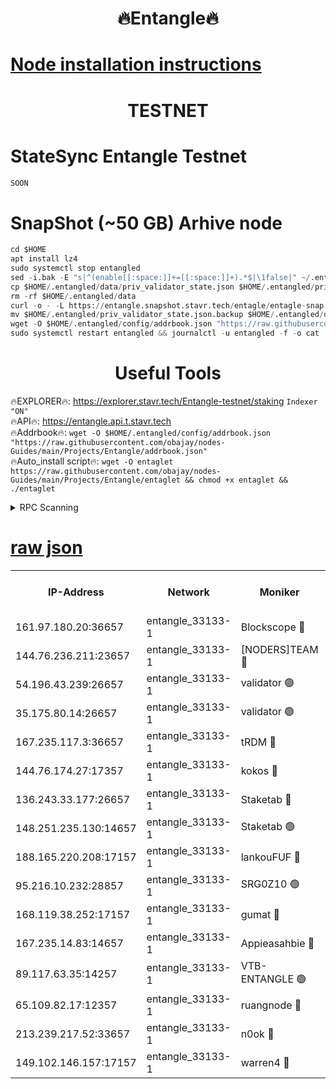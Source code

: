 <h1 align="center"> 🔥Entangle🔥</h1>

[Node installation instructions](https://github.com/obajay/nodes-Guides/tree/main/Projects/Entangle)
=

<h1 align="center"> TESTNET</h1>

# StateSync Entangle Testnet
```python
SOON
```
# SnapShot (~50 GB) Arhive node
```python
cd $HOME
apt install lz4
sudo systemctl stop entangled
sed -i.bak -E "s|^(enable[[:space:]]+=[[:space:]]+).*$|\1false|" ~/.entangled/config/config.toml
cp $HOME/.entangled/data/priv_validator_state.json $HOME/.entangled/priv_validator_state.json.backup
rm -rf $HOME/.entangled/data
curl -o - -L https://entangle.snapshot.stavr.tech/entagle/entagle-snap.tar.lz4 | lz4 -c -d - | tar -x -C $HOME/.entangled --strip-components 2
mv $HOME/.entangled/priv_validator_state.json.backup $HOME/.entangled/data/priv_validator_state.json
wget -O $HOME/.entangled/config/addrbook.json "https://raw.githubusercontent.com/obajay/nodes-Guides/main/Projects/Entangle/addrbook.json"
sudo systemctl restart entangled && journalctl -u entangled -f -o cat
```
 <h1 align="center"> Useful Tools</h1>
 
🔥EXPLORER🔥: https://explorer.stavr.tech/Entangle-testnet/staking        `Indexer "ON"` \
🔥API🔥:      https://entangle.api.t.stavr.tech \
🔥Addrbook🔥: ```wget -O $HOME/.entangled/config/addrbook.json "https://raw.githubusercontent.com/obajay/nodes-Guides/main/Projects/Entangle/addrbook.json"``` \
🔥Auto_install script🔥:  `wget -O entaglet https://raw.githubusercontent.com/obajay/nodes-Guides/main/Projects/Entangle/entaglet && chmod +x entaglet && ./entaglet`


<details>
<summary>RPC Scanning</summary>

<h2 align="center"> We scan nodes in real time every 4 hours. And we provide the final result of RPC endpoints.
We cannot influence the operation of these nodes in any way. </h2>


```python
If Voting Power is higher than 0 --> then the Node is a validator of the network and may be subject to attack and be a potential threat to the chain.
```
```python
We marked such validators with a red symbol
```

</details>

[raw json](https://rpc-check.entangt.stavr.tech/entangt/rpc-entangt-result.json)
=


<table><tr><th>IP-Address</th><th>Network</th><th>Moniker</th><th>Latest Block Height</th><th>Earliest Block Height</th><th>Catching Up</th><th>Tx Index</th><th>Voting Power</th><th>Scan Time</th></tr><tr><td>161.97.180.20:36657</td><td>entangle_33133-1</td><td>Blockscope 🔴</td><td>1469675</td><td>1</td><td>False</td><td>off</td><td>259586473635098</td><td>2024-01-03T01:27:56.813648339UTC</td></tr><tr><td>144.76.236.211:23657</td><td>entangle_33133-1</td><td>[NODERS]TEAM 🔴</td><td>1469677</td><td>1</td><td>False</td><td>off</td><td>47049700500000000</td><td>2024-01-03T01:28:09.051382951UTC</td></tr><tr><td>54.196.43.239:26657</td><td>entangle_33133-1</td><td>validator 🟢</td><td>1469679</td><td>1</td><td>False</td><td>on</td><td>0</td><td>2024-01-03T01:28:17.092655157UTC</td></tr><tr><td>35.175.80.14:26657</td><td>entangle_33133-1</td><td>validator 🟢</td><td>1469679</td><td>1</td><td>False</td><td>on</td><td>0</td><td>2024-01-03T01:28:17.911363114UTC</td></tr><tr><td>167.235.117.3:36657</td><td>entangle_33133-1</td><td>tRDM 🔴</td><td>1469679</td><td>1</td><td>False</td><td>on</td><td>65261012040632</td><td>2024-01-03T01:28:18.155269603UTC</td></tr><tr><td>144.76.174.27:17357</td><td>entangle_33133-1</td><td>kokos 🔴</td><td>1469677</td><td>145001</td><td>False</td><td>on</td><td>89890100000000</td><td>2024-01-03T01:28:06.181375839UTC</td></tr><tr><td>136.243.33.177:26657</td><td>entangle_33133-1</td><td>Staketab 🔴</td><td>1469678</td><td>660001</td><td>False</td><td>on</td><td>97008140155031</td><td>2024-01-03T01:28:11.350398625UTC</td></tr><tr><td>148.251.235.130:14657</td><td>entangle_33133-1</td><td>Staketab 🟢</td><td>1469675</td><td>660801</td><td>False</td><td>on</td><td>0</td><td>2024-01-03T01:27:56.497622018UTC</td></tr><tr><td>188.165.220.208:17157</td><td>entangle_33133-1</td><td>lankouFUF 🔴</td><td>1469676</td><td>725001</td><td>False</td><td>on</td><td>180899900000002</td><td>2024-01-03T01:28:01.870446802UTC</td></tr><tr><td>95.216.10.232:28857</td><td>entangle_33133-1</td><td>SRG0Z10 🟢</td><td>1469675</td><td>842001</td><td>False</td><td>off</td><td>0</td><td>2024-01-03T01:27:54.147224072UTC</td></tr><tr><td>168.119.38.252:17157</td><td>entangle_33133-1</td><td>gumat 🔴</td><td>1469676</td><td>962001</td><td>False</td><td>on</td><td>314013548351851</td><td>2024-01-03T01:28:01.594931009UTC</td></tr><tr><td>167.235.14.83:14657</td><td>entangle_33133-1</td><td>Appieasahbie 🔴</td><td>1469679</td><td>1076001</td><td>False</td><td>on</td><td>44568809900999996</td><td>2024-01-03T01:28:17.327632644UTC</td></tr><tr><td>89.117.63.35:14257</td><td>entangle_33133-1</td><td>VTB-ENTANGLE 🟢</td><td>1469677</td><td>1162001</td><td>False</td><td>off</td><td>0</td><td>2024-01-03T01:28:06.461692280UTC</td></tr><tr><td>65.109.82.17:12357</td><td>entangle_33133-1</td><td>ruangnode 🔴</td><td>1469675</td><td>1312001</td><td>False</td><td>off</td><td>266186785360543</td><td>2024-01-03T01:27:57.241836360UTC</td></tr><tr><td>213.239.217.52:33657</td><td>entangle_33133-1</td><td>n0ok 🔴</td><td>1469679</td><td>1369679</td><td>False</td><td>off</td><td>46574292273662988</td><td>2024-01-03T01:28:15.744421443UTC</td></tr><tr><td>149.102.146.157:17157</td><td>entangle_33133-1</td><td>warren4 🔴</td><td>1469677</td><td>1436001</td><td>False</td><td>on</td><td>378252395103395</td><td>2024-01-03T01:28:08.821589670UTC</td></tr></table>
